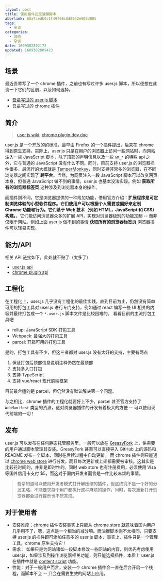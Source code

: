 ```yaml
---
layout: post
title: 使用插件还是油猴脚本
abbrlink: 68a7cedb0c1f49f08c8d8942e905d885
tags:
  - 杂谈
categories:
  - 其他
  - 杂谈
date: 1609302802172
updated: 1609302809423
---
```


## 场景

最近吾辈写了一个 chrome 插件，之前也有写过许多 user.js 脚本，所以便想在此谈一下它们的区别，以及如何选择。

*   [吾辈写过的 user.js 脚本](https://greasyfork.org/zh-CN/users/84714)
*   [吾辈写过的 chrome 插件](https://chrome.google.com/webstore/search/rxliuli)

## 简介

> [user.js wiki](https://zh.wikipedia.org/zh-hk/Greasemonkey), [chrome plugin dev doc](https://developer.chrome.com/extensions/devguide)

user.js 是一个开放的的标准，最早由 Firefox 的一个插件提出，后来在 chrome 得到原生支持。实际上，user.js 只是在用户的浏览器上访问一些网站时，向网站注入一些 JavaScript 脚本，除了顶部的声明信息以及一些 `GM_*` 的特殊 api 之外，它与普通的 JavaScript 没有什么不同。同时，目前支持 user.js 的浏览器插件很多，最流行的大概就是 [TamperMonkey](https://www.tampermonkey.net/)，同时支持非常多的浏览器，在不同浏览器之间实现了 **跨平台**。当然，为网页注入一段 JavaScript 脚本可以改变网页本身，但普通 JavaScript 做不到的事情，user.js 也基本没法实现。例如 **获取所有的浏览器标签页** 这种涉及到浏览器本身的操作。

而插件则不同，它是浏览器提供的一种附加功能，借用官方介绍：**扩展程序是可定制浏览体验的小型软件程序。它们使用户可以根据个人需要或偏好来定制 Chrome 功能和行为。它们基于 Web 技术（例如 HTML，JavaScript 和 CSS）构建。**，它们能访问浏览器众多的扩展 API，实现对浏览器级别的功能定制 -- 而非仅限于网站。例如上面 user.js 做不到的事情 **获取所有的浏览器标签页** 浏览器插件可以轻易实现。

## 能力/API

相关 API 链接如下，此处就不贴了（太多了）

*   [user.js api](https://www.tampermonkey.net/documentation.php)
*   [chrome plugin api](https://developer.chrome.com/extensions/devguide)

## 工程化

在工程化上，user.js 几乎没有工程化的最佳实践，直到目前为止，仍然没有简单可用的打包工具对 user.js 进行专门支持，例如通过 react 编写一些 UI 相关的内容并最终打包成一个 `*.user.js` 脚本文件是比较困难的。
看看目前的主流打包工具吧

*   rollup: JavaScript SDK 打包工具
*   Webpack: 最强大的打包工具
*   parcel: 开箱可用的打包工具

是的，打包工具有不少，但这三者都对 user.js 没有太好的支持，主要有两点

1.  保证打包后顶部信息说明注释仍然在最顶部
2.  支持多入口打包
3.  支持 TypeScript
4.  支持 vue/react 现代前端框架

目前最合适的是 parcel，但仍然没有默认解决第一个问题。

与之相比，chrome 插件的工程化就要好上不少，parcel 甚至官方支持了 `WebManifest` 类型的资源，这对浏览器插件的开发有着极大的方便 -- 可以使用现代前端的一切！

## 发布

user.js 可以发布在任何静态托管服务里，一般可以放在 [GreasyFork](https://greasyfork.org/) 上，供需要的用户通过脚本管理其安装。GreasyFork 甚至可以直接导入 GitHub 上的源码和 README 发布一个脚本，同时在后续过程中自动更新。
而 chrome 插件则只能通过 [chrome web store](https://chrome.google.com/webstore) 进行分发，而且每次更新或上架都需要被审核，这其实是比较花时间的，并非是即时性的。同时 web store 也有注册费用，必须使用 Visa 等国外信用卡支付 $5，而这对于国内开发者而言是一件比较麻烦的事情。

> 吾辈知道可以使用开发者模式打开解压缩的插件，但这终究不是一个好的分发策略，不能要求每个用户都执行这种麻烦的操作，同时，每次重新打开浏览器都会进行提示也不厌其烦。

## 对于使用者

*   安装难度：chrome 插件安装事实上只能从 chrome store 就意味着国内用户几乎用不了，嗯，这点是一个相当的减分项。而油猴脚本则不太相同，只要支持 user.js 的插件即可添加任意多的 user.js 脚本，事实上，插件只是一个管理工具，chrome 原生支持它！
*   需求： 如果只是为网站诸如一段脚本修改一些网站的内容，则优先考虑使用 user.js，如果涉及到操作浏览器相关功能，则只能选择插件，本质上 user.js 在插件中就是 [content script](https://developer.chrome.com/extensions/content_scripts) 功能。
*   性能：对于一般用户而言，安装一个 chrome 插件会一直在后台开启一个线程，而脚本不会 -- 只会在需要生效的网站上应用。
